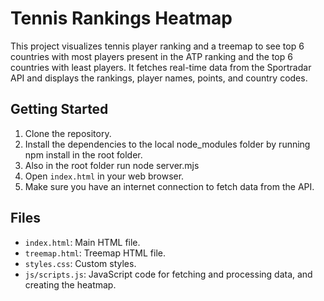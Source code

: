 # Tennis Rankings Heatmap

This project visualizes tennis player ranking and a treemap to see top 6 countries with most players present in the ATP ranking and the top 6 countries with least players. It fetches real-time data from the Sportradar API and displays the rankings, player names, points, and country codes.

## Getting Started

1. Clone the repository.
2. Install the dependencies to the local node_modules folder by running npm install in the root folder.
3. Also in the root folder run node server.mjs
2. Open `index.html` in your web browser.
3. Make sure you have an internet connection to fetch data from the API.

## Files

- `index.html`: Main HTML file.
- `treemap.html`: Treemap HTML file.
- `styles.css`: Custom styles.
- `js/scripts.js`: JavaScript code for fetching and processing data, and creating the heatmap.
